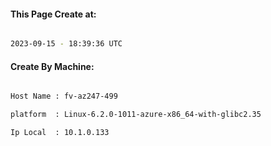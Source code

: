 
   
#### This Page Create at:

```bash

2023-09-15 - 18:39:36 UTC

```

#### Create By Machine:

```bash

Host Name : fv-az247-499

platform  : Linux-6.2.0-1011-azure-x86_64-with-glibc2.35

Ip Local  : 10.1.0.133

```

